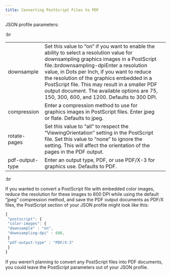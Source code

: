 ```yaml
---
title: Converting PostScript Files to PDF
---
```


JSON profile parameters:

:br

|                 |                                                                                                                                                                                                                                                                                                                                                                                                                              |   |
| --------------- | ---------------------------------------------------------------------------------------------------------------------------------------------------------------------------------------------------------------------------------------------------------------------------------------------------------------------------------------------------------------------------------------------------------------------------- | - |
| downsample      | Set this value to “on” if you want to enable the ability to select a resolution value for downsampling graphics images in a PostScript file.:brdownsampling-dpiEnter a resolution value, in Dots per Inch, if you want to reduce the resolution of the graphics embedded in a PostScript file. This may result in a smaller PDF output document. The available options are 75, 150, 300, 600, and 1200. Defaults to 300 DPI. |   |
| compression     | Enter a compression method to use for graphics images in PostScript files. Enter jpeg or flate. Defaults to jpeg.                                                                                                                                                                                                                                                                                                            |   |
| rotate-pages    | Set this value to “all” to respect the “ViewingOrientation” setting in the PostScript file. Set this value to “none” to ignore the setting. This will affect the orientation of the pages in the PDF output.                                                                                                                                                                                                                 |   |
| pdf-output-type | Enter an output type, PDF, or use PDF/X-3 for graphics use. Defaults to PDF.                                                                                                                                                                                                                                                                                                                                                 |   |

:br

If you wanted to convert a PostScript file with embedded color images, reduce the resolution for these images to 600 DPI while using the default “jpeg” compression method, and save the PDF output documents as PDF/X files, the PostScript section of your JSON profile might look like this:

```js
{
 "postscript": {
 "color-images": {
 "downsample" : "on",
 "downsampling-dpi" : 600,
 }
 "pdf-output-type" : "PDF/X-3"
 }
}
```

If you weren’t planning to convert any PostScript files into PDF documents, you could leave the PostScript parameters out of your JSON profile.
